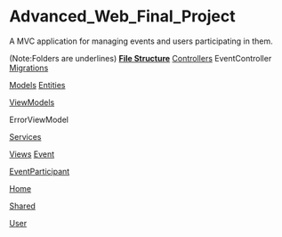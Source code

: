 # Advanced_Web_Final_Project
A MVC application for managing events and users participating in them.

(Note:Folders are underlines)
**<ins>File Structure</ins>**
<ins>Controllers</ins>
  EventController
<ins>Migrations</ins>

<ins>Models</ins>
  <ins>Entities</ins>

  <ins>ViewModels</ins>
    
  ErrorViewModel

<ins>Services</ins>

<ins>Views</ins>
  <ins>Event</ins>

  <ins>EventParticipant</ins>

  <ins>Home</ins>

  <ins>Shared</ins>

  <ins>User</ins>

